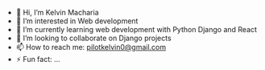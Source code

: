 - 👋 Hi, I’m Kelvin Macharia
- 👀 I’m interested in Web development
- 🌱 I’m currently learning web development with Python Django and React
- 💞️ I’m looking to collaborate on Django projects
- 📫 How to reach me: pilotkelvin0@gmail.com
- ⚡ Fun fact: ...

<!---
kelvinmacharia254/kelvinmacharia254 is a ✨ special ✨ repository because its `README.md` (this file) appears on your GitHub profile.
You can click the Preview link to take a look at your changes.
--->
